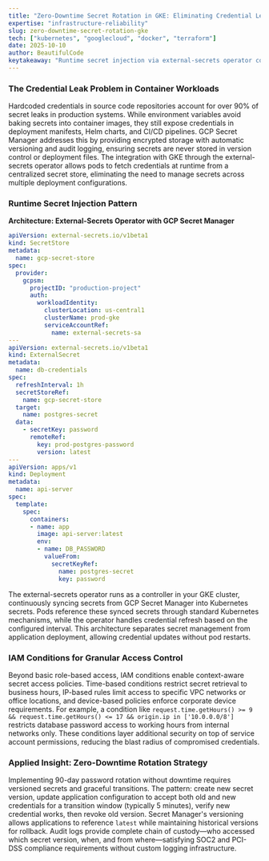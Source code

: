 ```yaml
---
title: "Zero-Downtime Secret Rotation in GKE: Eliminating Credential Leaks with GCP Secret Manager"
expertise: "infrastructure-reliability"
slug: zero-downtime-secret-rotation-gke
tech: ["kubernetes", "googlecloud", "docker", "terraform"]
date: 2025-10-10
author: BeautifulCode
keytakeaway: "Runtime secret injection via external-secrets operator combined with IAM conditions and versioned rotation eliminates credential leaks while enabling zero-downtime updates and compliance-ready audit trails."
---
```


### The Credential Leak Problem in Container Workloads

Hardcoded credentials in source code repositories account for over 90% of secret leaks in production systems. While environment variables avoid baking secrets into container images, they still expose credentials in deployment manifests, Helm charts, and CI/CD pipelines. GCP Secret Manager addresses this by providing encrypted storage with automatic versioning and audit logging, ensuring secrets are never stored in version control or deployment files. The integration with GKE through the external-secrets operator allows pods to fetch credentials at runtime from a centralized secret store, eliminating the need to manage secrets across multiple deployment configurations.

### Runtime Secret Injection Pattern

**Architecture: External-Secrets Operator with GCP Secret Manager**

```yaml
apiVersion: external-secrets.io/v1beta1
kind: SecretStore
metadata:
  name: gcp-secret-store
spec:
  provider:
    gcpsm:
      projectID: "production-project"
      auth:
        workloadIdentity:
          clusterLocation: us-central1
          clusterName: prod-gke
          serviceAccountRef:
            name: external-secrets-sa
---
apiVersion: external-secrets.io/v1beta1
kind: ExternalSecret
metadata:
  name: db-credentials
spec:
  refreshInterval: 1h
  secretStoreRef:
    name: gcp-secret-store
  target:
    name: postgres-secret
  data:
    - secretKey: password
      remoteRef:
        key: prod-postgres-password
        version: latest
---
apiVersion: apps/v1
kind: Deployment
metadata:
  name: api-server
spec:
  template:
    spec:
      containers:
      - name: app
        image: api-server:latest
        env:
        - name: DB_PASSWORD
          valueFrom:
            secretKeyRef:
              name: postgres-secret
              key: password
```

The external-secrets operator runs as a controller in your GKE cluster, continuously syncing secrets from GCP Secret Manager into Kubernetes secrets. Pods reference these synced secrets through standard Kubernetes mechanisms, while the operator handles credential refresh based on the configured interval. This architecture separates secret management from application deployment, allowing credential updates without pod restarts.

### IAM Conditions for Granular Access Control

Beyond basic role-based access, IAM conditions enable context-aware secret access policies. Time-based conditions restrict secret retrieval to business hours, IP-based rules limit access to specific VPC networks or office locations, and device-based policies enforce corporate device requirements. For example, a condition like `request.time.getHours() >= 9 && request.time.getHours() <= 17 && origin.ip in ['10.0.0.0/8']` restricts database password access to working hours from internal networks only. These conditions layer additional security on top of service account permissions, reducing the blast radius of compromised credentials.

### Applied Insight: Zero-Downtime Rotation Strategy

Implementing 90-day password rotation without downtime requires versioned secrets and graceful transitions. The pattern: create new secret version, update application configuration to accept both old and new credentials for a transition window (typically 5 minutes), verify new credential works, then revoke old version. Secret Manager's versioning allows applications to reference `latest` while maintaining historical versions for rollback. Audit logs provide complete chain of custody—who accessed which secret version, when, and from where—satisfying SOC2 and PCI-DSS compliance requirements without custom logging infrastructure.
